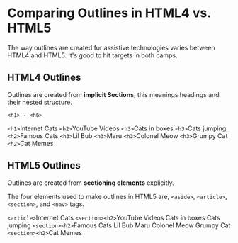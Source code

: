 # Comparing Outlines in HTML4 vs. HTML5

The way outlines are created for assistive technologies varies between HTML4 and HTML5. It's good to hit targets in both camps.

## HTML4 Outlines

Outlines are created from **implicit Sections**, this meanings headings and their nested structure.

```<h1> - <h6>```

```<h1>```Internet Cats
    ```<h2>```YouTube Videos
        ```<h3>```Cats in boxes
        ```<h3>```Cats jumping
    ```<h2>```Famous Cats
        ```<h3>```Lil Bub
        ```<h3>```Maru
        ```<h3>```Colonel Meow
        ```<h3>```Grumpy Cat
    ```<h2>```Cat Memes


## HTML5 Outlines

Outlines are created from **sectioning elements** explicitly.

The four elements used to make outlines in HTML5 are,
```<aside>```, ```<article>```, ```<section>```, and ```<nav>``` tags.

```<article>```Internet Cats
    ```<section><h2>```YouTube Videos
            Cats in boxes
            Cats jumping
    ```<section><h2>```Famous Cats
            Lil Bub
            Maru
            Colonel Meow
            Grumpy Cat
    ```<section><h2>```Cat Memes
